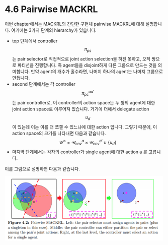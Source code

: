 # 4.6 Pairwise MACKRL

이번 chapter에서는 MACKRL의 간단한 구현체 pairwise MACKRL에 대해 설명합니다. 여기에는 3가지 단계의 hierarchy가 있습니다. 

* top 단계에서 controller $$ \pi_{ps}$$는 pair selector로 직접적으로 joint action selection을 하진 못하고, 오직 쌍으로 파티션을 진행합니다. 즉 agent들을 disjoint하게 다른 그룹으로 만드는 것을 의미합니다. 만약 agent의 개수가 홀수라면, 나머지 하나의 agent는 나머지 그룹으로 만듭니다.
* second 단계에서는 각 controller $$ \pi^{aa'}_{pc} $$는 pair controller로, 이 controller의 action space는 두 쌍의 agent에 대한 joint action space로 이루어져 있습니다. 거기에 더해서 delegate action $$ u_d$$이 있는데 이는 이를 더 쪼갤 수 있느냐에 대한 action 입니다. 그렇기 때문에, 이 action space의 크기를 나타내면 다음과 같습니다. $$ \mathcal{U}^\mathcal{G} = \mathcal{U}^a_{env} \times \mathcal{U}^{a'}_{env} \cup\{u_d\}$$
* 마지막 단계에서는 각자의 controller가 single agent에 대한 action a 를 고릅니다.

이를 그림으로 설명하면 다음과 같습니다.

![](../../.gitbook/assets/marl_7.png)



